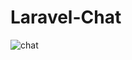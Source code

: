 # Laravel-Chat
 
![chat](https://user-images.githubusercontent.com/16917862/73248981-c78d7f00-41d5-11ea-9bbe-9c340bbeabde.png)
